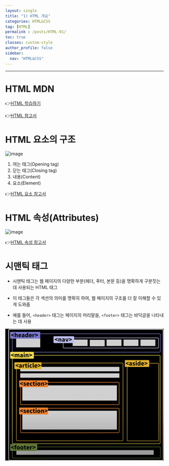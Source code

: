 ```yaml
---
layout: single
title: "1) HTML 개요"
categories: HTML&CSS
tag: [HTML]
permalink : /posts/HTML-01/
toc: true
classes: custom-style
author_profile: false
sidebar:
  nav: "HTML&CSS"
---
```


<hr>

# HTML MDN

👉[HTML 학습하기](https://developer.mozilla.org/ko/docs/Learn/HTML)

👉[HTML 참고서](https://developer.mozilla.org/ko/docs/Web/HTML/Reference)

# HTML 요소의 구조

<p id="img_center">
  <img 
        src="https://developer.mozilla.org/ko/docs/Learn/HTML/Introduction_to_HTML/Getting_started/grumpy-cat-small.png"
        alt="image"
        title="image"
  >
</p>

1. 여는 태그(Opening tag)
2. 닫는 태그(Closing tag)
3. 내용(Content)
4. 요소(Element)

👉[HTML 요소 참고서](https://developer.mozilla.org/ko/docs/Web/HTML/Element)

# HTML 속성(Attributes)

<p id="img_center">
  <img 
        src="https://developer.mozilla.org/ko/docs/Learn/HTML/Introduction_to_HTML/Getting_started/grumpy-cat-attribute-small.png"
        alt="image"
        title="image"
  >
</p>

👉[HTML 속성 참고서](https://developer.mozilla.org/ko/docs/Web/HTML/Attributes)

# 시맨틱 태그

- 시맨틱 태그는 웹 페이지의 다양한 부분(헤더, 푸터, 본문 등)을 명확하게 구분짓는 데 사용되는 HTML 태그

- 이 태그들은 각 섹션의 의미를 명확히 하여, 웹 페이지의 구조를 더 잘 이해할 수 있게 도와줌

- 예를 들어, `<header>` 태그는 페이지의 머리말을, `<footer>` 태그는 바닥글을 나타내는 데 사용

<p id="img_center">
  <img 
        src="../../assets/images/HTML/HTML-01-01.png"
        alt="image"
        title="image"
  >
</p>